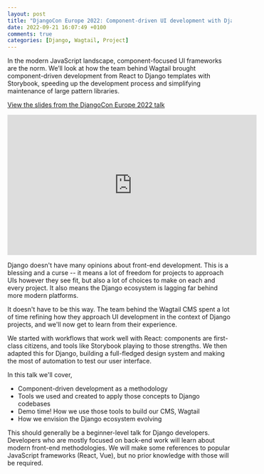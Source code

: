 ```yaml
---
layout: post
title: "DjangoCon Europe 2022: Component-driven UI development with Django and Storybook"
date: 2022-09-21 16:07:49 +0100
comments: true
categories: [Django, Wagtail, Project]
---
```


In the modern JavaScript landscape, component-focused UI frameworks are the norm. We’ll look at how the team behind Wagtail brought component-driven development from React to Django templates with Storybook, speeding up the development process and simplifying maintenance of large pattern libraries.

<!-- more -->

[View the slides from the DjangoCon Europe 2022 talk](https://docs.google.com/presentation/d/18bqkUSyCt6lzFQ_M4W6Js01z7mcWEmNdcP3ATlJBA1Y/edit)

<iframe width="560" height="315" src="https://www.youtube-nocookie.com/embed/fke3NYdnPBs" frameborder="0" allow="accelerometer; autoplay; encrypted-media; gyroscope; picture-in-picture" allowfullscreen></iframe>

Django doesn't have many opinions about front-end development. This is a blessing and a curse -- it means a lot of freedom for projects to approach UIs however they see fit, but also a lot of choices to make on each and every project. It also means the Django ecosystem is lagging far behind more modern platforms.

It doesn't have to be this way. The team behind the Wagtail CMS spent a lot of time refining how they approach UI development in the context of Django projects, and we'll now get to learn from their experience.

We started with workflows that work well with React: components are first-class citizens, and tools like Storybook playing to those strengths. We then adapted this for Django, building a full-fledged design system and making the most of automation to test our user interface.

In this talk we'll cover,

- Component-driven development as a methodology
- Tools we used and created to apply those concepts to Django codebases
- Demo time! How we use those tools to build our CMS, Wagtail
- How we envision the Django ecosystem evolving

This should generally be a beginner-level talk for Django developers. Developers who are mostly focused on back-end work will learn about modern front-end methodologies. We will make some references to popular JavaScript frameworks (React, Vue), but no prior knowledge with those will be required.
